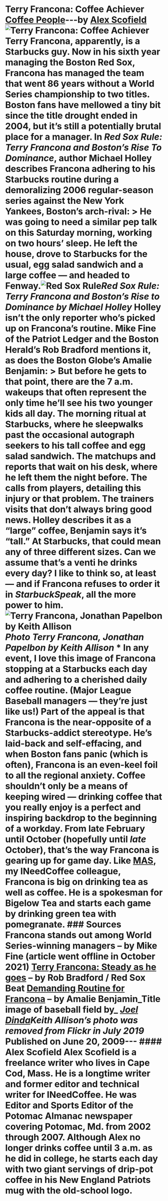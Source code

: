 # Terry Francona: Coffee Achiever [Coffee People](https://ineedcoffee.com/section/coffee-people/)---by [Alex Scofield](https://ineedcoffee.com/by/alex-scofield/)![Terry Francona: Coffee Achiever](https://ineedcoffee.com/images/posts/terry-francona-coffee-achiever/Terry-Francona-Coffee-Achiever.jpg) Terry Francona, apparently, is a Starbucks guy. Now in his sixth year managing the Boston Red Sox, Francona has managed the team that went 86 years without a World Series championship to two titles. Boston fans have mellowed a tiny bit since the title drought ended in 2004, but it’s still a potentially brutal place for a manager. In _Red Sox Rule: Terry Francona and Boston’s Rise To Dominance_, author Michael Holley describes Francona adhering to his Starbucks routine during a demoralizing 2006 regular-season series against the New York Yankees, Boston’s arch-rival: > He was going to need a similar pep talk on this Saturday morning, working on two hours’ sleep. He left the house, drove to Starbucks for the usual, egg salad sandwich and a large coffee — and headed to Fenway.![Red Sox Rule](https://ineedcoffee.com/assets/red-sox-rule-book1.adVd9iZj_Yewfd.webp)_Red Sox Rule: Terry Francona and Boston’s Rise to Dominance by Michael Holley_ Holley isn’t the only reporter who’s picked up on Francona’s routine. Mike Fine of the Patriot Ledger and the Boston Herald’s Rob Bradford mentions it, as does the Boston Globe’s Amalie Benjamin: > But before he gets to that point, there are the 7 a.m. wakeups that often represent the only time he’ll see his two younger kids all day. The morning ritual at Starbucks, where he sleepwalks past the occasional autograph seekers to his tall coffee and egg salad sandwich. The matchups and reports that wait on his desk, where he left them the night before. The calls from players, detailing this injury or that problem. The trainers visits that don’t always bring good news. Holley describes it as a “large” coffee, Benjamin says it’s “tall.” At Starbucks, that could mean any of three different sizes. Can we assume that’s a venti he drinks every day? I like to think so, at least — and if Francona refuses to order it in _StarbuckSpeak_, all the more power to him.![Terry Francona, Jonathan Papelbon by Keith Allison](https://ineedcoffee.com/assets/terry-redsox.DgyKQiEZ_Z1Id3sm.webp)*Photo Terry Francona, Jonathan Papelbon by Keith Allison* * In any event, I love this image of Francona stopping at a Starbucks each day and adhering to a cherished daily coffee routine. (Major League Baseball managers — they’re just like us!) Part of the appeal is that Francona is the near-opposite of a Starbucks-addict stereotype. He’s laid-back and self-effacing, and when Boston fans panic (which is often), Francona is an even-keel foil to all the regional anxiety. Coffee shouldn’t only be a means of keeping wired — drinking coffee that you really enjoy is a perfect and inspiring backdrop to the beginning of a workday. From late February until October (hopefully until _late_ October), that’s the way Francona is gearing up for game day. Like [MAS](https://ineedcoffee.com/by/michael-allen-smith/), my INeedCoffee colleague, Francona is big on drinking tea as well as coffee. He is a spokesman for Bigelow Tea and starts each game by drinking green tea with pomegranate. ### Sources Francona stands out among World Series-winning managers – by Mike Fine (article went offline in October 2021) [Terry Francona: Steady as he goes](https://www.bostonherald.com/2008/06/09/terry-francona-steady-as-he-goes/) – by Rob Bradford / Red Sox Beat [Demanding Routine for Francona](http://archive.boston.com/sports/baseball/redsox/articles/2008/03/23/demanding_routine_for_francona/) – by Amalie Benjamin_Title image of baseball field by_ [_Joel Dinda_](https://flic.kr/p/cnnSS)_Keith Allison’s photo was removed from Flickr in July 2019_ Published on June 20, 2009--- #### Alex Scofield Alex Scofield is a freelance writer who lives in Cape Cod, Mass. He is a longtime writer and former editor and technical writer for INeedCoffee. He was Editor and Sports Editor of the Potomac Almanac newspaper covering Potomac, Md. from 2002 through 2007. Although Alex no longer drinks coffee until 3 a.m. as he did in college, he starts each day with two giant servings of drip-pot coffee in his New England Patriots mug with the old-school logo.